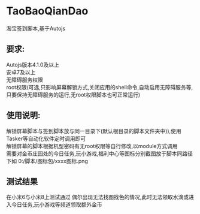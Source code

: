 # TaoBaoQianDao
淘宝签到脚本,基于Autojs<br>

## 要求:
Autojs版本4.1.0及以上<br>
安卓7及以上<br>
无障碍服务权限<br>
root权限(可选,只影响屏幕解锁方式,关闭应用的shell命令,自动启用无障碍服务等,只要保持无障碍服务的运行,无root权限脚本也可正常运行)<br>

## 使用说明:
解锁屏幕脚本与签到脚本放与同一目录下(默认根目录的脚本文件夹中)),使用Tasker等自动化软件定时调用即可<br>
解锁屏幕的脚本根据机型密码有无root权限等自行修改,以module方式调用<br>
需要对金币庄园处的今日任务,玩小游戏,福利中心等图标分别截图放于脚本同路径下如 0:/脚本/图标包/xxxx图标.png<br>

## 测试结果
在小米6与小米8上测试通过
偶尔出现无法找图找色的情况,此时无法领取水滴或进入今日任务,玩小游戏等频道领取额外金币<br>


